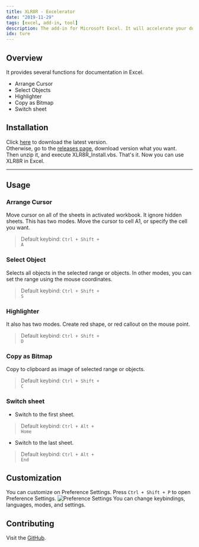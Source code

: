 ```yaml
---
title: XLR8R - Excelerator
date: "2019-11-29"
tags: [excel, add-in, tool]
description: The add-in for Microsoft Excel. It will accelerate your documentation.
idx: ture
---
```


## Overview

It provides several functions for documentation in Excel.

- Arrange Cursor
- Select Objects
- Highlighter
- Copy as Bitmap
- Switch sheet

## Installation

Click
<a href="https://github.com/vaporwavy/xlr8r/archive/v1.1.2.zip" target="_blank">here</a> to download the latest version.  
Otherwise, go to the <a href="https://github.com/vaporwavy/xlr8r/releases" target="_blank">releases page</a>, download version what you want.  
Then unzip it, and execute XLR8R_Install.vbs. That's it. Now you can use XLR8R in Excel.

---

## Usage

### Arrange Cursor

Move cursor on all of the sheets in activated workbook. It ignore hidden sheets.
This has two modes. Move the cursor to cell A1, or specify the cell you want.

> Default keybind: <code class="language-text" style="font-style: normal;">Ctrl + Shift + A</code>

### Select Object

Selects all objects in the selected range or objects. In other modes, you can set the range using the mouse coordinates.

> Default keybind: <code class="language-text" style="font-style: normal;">Ctrl + Shift + S</code>

### Highlighter

It also has two modes. Create red shape, or red callout on the mouse point.

> Default keybind: <code class="language-text" style="font-style: normal;">Ctrl + Shift + D</code>

### Copy as Bitmap

Copy to clipboard as image of selected range or objects.

> Default keybind: <code class="language-text" style="font-style: normal;">Ctrl + Shift + C</code>

### Switch sheet

- Switch to the first sheet.

> Default keybind: <code class="language-text" style="font-style: normal;">Ctrl + Alt + Home</code>

- Switch to the last sheet.

> Default keybind: <code class="language-text" style="font-style: normal;">Ctrl + Alt + End</code>

## Customization

You can customize on Preference Settings. Press `Ctrl + Shift + P` to open Preference Settings.
![Preference Settings](./PS.png)
You can change keybindings, languages, modes, and settings.

## Contributing

Visit the <a href="https://github.com/vaporwavy/xlr8r" target="_blank">GitHub</a>.
